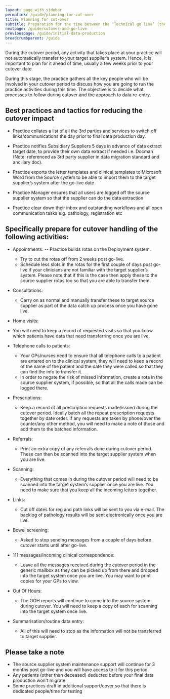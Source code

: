 ```yaml
---
layout: page_with_sidebar
permalink: /guide/planning-for-cut-over
title: Planning for cut-over
subtitle: Preparation for the time between the ‘Technical go live’ (the point at which the Target Supplier System is ready to be used) and the ‘Business/Practice switchover' (the point at which the Practice starts to use the new system as the primary system).
nextpage: /guide/cutover-and-go-live
previouspage: /guide/initial-data-production
breadcrumbparent: /guide
---
```


During the cutover period, any activity that takes place at your practice will not automatically transfer to your target supplier’s system. Hence, it is important to plan for it ahead of time, usually a few weeks prior to your cutover date.

During this stage, the practice gathers all the key people who will be involved in your cutover period to discuss how you are going to run the practice activities during this time. The objective is to decide what processes to follow during cutover and the approach to data re-entry. 

## Best practices and tactics for reducing the cutover impact

* Practice collates a list of all the 3rd parties and services to switch off links/communications the day prior to final data production day.

* Practice notifies Subsidiary Suppliers 5 days in advance of data extract target date, to provide their own data extract if needed i.e. Docman (Note: referenced as 3rd party supplier in data migration standard and ancillary doc).

* Practice exports the letter templates and clinical templates to Microsoft Word from the Source system to be able to import them to the target supplier’s system after the go-live date

* Practice Manager ensures that all users are logged off the source supplier system so that the supplier can do the data extraction

* Practice clear down their inbox and outstanding workflows and all open communication tasks e.g. pathology, registration etc


## Specifically prepare for cutover handling of the following activities:

* Appointments:
  -- Practice builds rotas on the Deployment system.
  - Try to cut the rotas off from 2 weeks post go-live.
  - Schedule less slots in the rotas for the first couple of days post go-live if your clinicians are not familiar with the target supplier’s system. Please note that if this is the case then apply these to the source supplier rotas too so that you are able to transfer them.

* Consultations:
  - Carry on as normal and manually transfer these to target source supplier as part of the data catch up process once you have gone live.

* Home visits:
 - You will need to keep a record of requested visits so that you know which patients have data that need transferring once you are live.

* Telephone calls to patients:
  - Your GPs/nurses need to ensure that all telephone calls to a patient are entered on to the clinical system, they will need to keep a record of the name of the patient and the date they were called so that they can find the info to transfer it. 
  - In order to negate the risk of missed information, create a rota in the source supplier system, if possible, so that all the calls made can be logged there.

* Prescriptions:
  - Keep a record of all prescription requests made/issued during the cutover period. Ideally batch all the repeat prescription requests together by date order. If any requests are taken by phone/over the counter/any other method, you will need to make a note of those and add them to the batched information.

* Referrals:
  - Print an extra copy of any referrals done during cutover period. These can then be scanned into the target supplier system when you are live. 

* Scanning:
  - Everything that comes in during the cutover period will need to be scanned into the target system’s supplier once you are live. You need to make sure that you keep all the incoming letters together.

* Links:
  - Cut off dates for reg and path links will be sent to you via e-mail. The backlog of pathology results will be sent electronically once you are live. 

* Bowel screening:
  - Asked to stop sending messages from a couple of days before cutover starts until after go-live. 

* 111 messages/Incoming clinical correspondence:
  - Leave all the messages received during the cutover period in the generic mailbox as they can be picked up from there and dropped into the target system once you are live. You may want to print copies for your GPs to view.

* Out Of Hours:
  - The OOH reports will continue to come into the source system during cutover. You will need to keep a copy of each for scanning into the target system once live. 

* Summarisation/routine data entry:
  - All of this will need to stop as the information will not be transferred to target supplier.


## Please take a note

- The source supplier system maintenance support will continue for 3 months post go-live and you will have access to it for this period.
- Any patients (other than deceased) deducted before your final data production won't migrate
- Some practices draft in additional support/cover so that there is dedicated people/time for testing